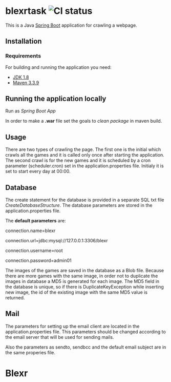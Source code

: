 # blexrtask ![CI status](https://img.shields.io/badge/build-passing-brightgreen.svg)

This is a Java [Spring Boot](http://projects.spring.io/spring-boot/) application for crawling a webpage.

## Installation

### Requirements

For building and running the application you need:
* [JDK 1.8](http://www.oracle.com/technetwork/java/javase/downloads/jdk8-downloads-2133151.html)
* [Maven 3.3.9](https://maven.apache.org)


## Running the application locally

Run as *Spring Boot App*


In order to make a **.war** file set the goals to *clean package* in maven build.

## Usage

There are two types of crawling the page. The first one is the initial which crawls all the games and it is called only once after starting the application.
The second crawl is for the new games and it is scheduled by a cron parameter (scheduler.cron) set in the application.properties file. Initialy it is set to start every day at 00:00.
 

## Database
The create statement for the database is provided in a separate SQL txt file *CreateDatabaseStructure*.
The database parameters are stored in the application.properties file. 

The **default parameters** are:

connection.name=blexr

connection.url=jdbc:mysql://127.0.0.1:3306/blexr

connection.username=root

connection.password=admin01


The images of the games are saved in the database as a Blob file. Because there are more games with the same image, in order not to duplicate the images in database a MD5 is generated for each image. The MD5 field in the database is unique, so if there is DuplicateKeyException while inserting new image, the id of the existing image with the same MD5 value is returned.

## Mail
The parameters for setting up the email client are located in the application.properties file. This parameters should be changed according to the email server that will be used for sending mails.

Also the parameters as sendto, sendbcc and the default email subject are in the same properies file.
# Blexr
